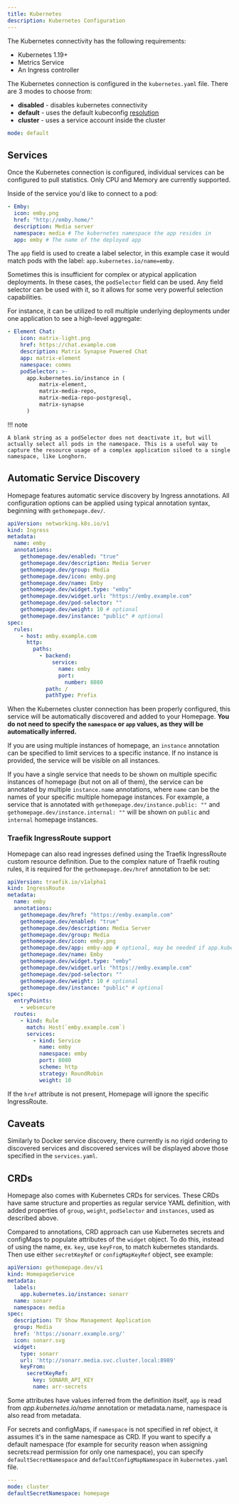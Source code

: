 ```yaml
---
title: Kubernetes
description: Kubernetes Configuration
---
```


The Kubernetes connectivity has the following requirements:

- Kubernetes 1.19+
- Metrics Service
- An Ingress controller

The Kubernetes connection is configured in the `kubernetes.yaml` file. There are 3 modes to choose from:

- **disabled** - disables kubernetes connectivity
- **default** - uses the default kubeconfig [resolution](https://kubernetes.io/docs/concepts/configuration/organize-cluster-access-kubeconfig/)
- **cluster** - uses a service account inside the cluster

```yaml
mode: default
```

## Services

Once the Kubernetes connection is configured, individual services can be configured to pull statistics. Only CPU and Memory are currently supported.

Inside of the service you'd like to connect to a pod:

```yaml
- Emby:
  icon: emby.png
  href: "http://emby.home/"
  description: Media server
  namespace: media # The kubernetes namespace the app resides in
  app: emby # The name of the deployed app
```

The `app` field is used to create a label selector, in this example case it would match pods with the label: `app.kubernetes.io/name=emby`.

Sometimes this is insufficient for complex or atypical application deployments. In these cases, the `podSelector` field can be used. Any field selector can be used with it, so it allows for some very powerful selection capabilities.

For instance, it can be utilized to roll multiple underlying deployments under one application to see a high-level aggregate:

```yaml
- Element Chat:
    icon: matrix-light.png
    href: https://chat.example.com
    description: Matrix Synapse Powered Chat
    app: matrix-element
    namespace: comms
    podSelector: >-
      app.kubernetes.io/instance in (
          matrix-element,
          matrix-media-repo,
          matrix-media-repo-postgresql,
          matrix-synapse
      )
```

!!! note

    A blank string as a podSelector does not deactivate it, but will actually select all pods in the namespace. This is a useful way to capture the resource usage of a complex application siloed to a single namespace, like Longhorn.

## Automatic Service Discovery

Homepage features automatic service discovery by Ingress annotations. All configuration options can be applied using typical annotation syntax, beginning with `gethomepage.dev/`.

```yaml
apiVersion: networking.k8s.io/v1
kind: Ingress
metadata:
  name: emby
  annotations:
    gethomepage.dev/enabled: "true"
    gethomepage.dev/description: Media Server
    gethomepage.dev/group: Media
    gethomepage.dev/icon: emby.png
    gethomepage.dev/name: Emby
    gethomepage.dev/widget.type: "emby"
    gethomepage.dev/widget.url: "https://emby.example.com"
    gethomepage.dev/pod-selector: ""
    gethomepage.dev/weight: 10 # optional
    gethomepage.dev/instance: "public" # optional
spec:
  rules:
    - host: emby.example.com
      http:
        paths:
          - backend:
              service:
                name: emby
                port:
                  number: 8080
            path: /
            pathType: Prefix
```

When the Kubernetes cluster connection has been properly configured, this service will be automatically discovered and added to your Homepage. **You do not need to specify the `namespace` or `app` values, as they will be automatically inferred.**

If you are using multiple instances of homepage, an `instance` annotation can be specified to limit services to a specific instance. If no instance is provided, the service will be visible on all instances.

If you have a single service that needs to be shown on multiple specific instances of homepage (but not on all of them), the service can be annotated by multiple `instance.name` annotations, where `name` can be the names of your specific multiple homepage instances. For example, a service that is annotated with `gethomepage.dev/instance.public: ""` and `gethomepage.dev/instance.internal: ""` will be shown on `public` and `internal` homepage instances.

### Traefik IngressRoute support

Homepage can also read ingresses defined using the Traefik IngressRoute custom resource definition. Due to the complex nature of Traefik routing rules, it is required for the `gethomepage.dev/href` annotation to be set:

```yaml
apiVersion: traefik.io/v1alpha1
kind: IngressRoute
metadata:
  name: emby
  annotations:
    gethomepage.dev/href: "https://emby.example.com"
    gethomepage.dev/enabled: "true"
    gethomepage.dev/description: Media Server
    gethomepage.dev/group: Media
    gethomepage.dev/icon: emby.png
    gethomepage.dev/app: emby-app # optional, may be needed if app.kubernetes.io/name != ingress metadata.name
    gethomepage.dev/name: Emby
    gethomepage.dev/widget.type: "emby"
    gethomepage.dev/widget.url: "https://emby.example.com"
    gethomepage.dev/pod-selector: ""
    gethomepage.dev/weight: 10 # optional
    gethomepage.dev/instance: "public" # optional
spec:
  entryPoints:
    - websecure
  routes:
    - kind: Rule
      match: Host(`emby.example.com`)
      services:
        - kind: Service
          name: emby
          namespace: emby
          port: 8080
          scheme: http
          strategy: RoundRobin
          weight: 10
```

If the `href` attribute is not present, Homepage will ignore the specific IngressRoute.

## Caveats

Similarly to Docker service discovery, there currently is no rigid ordering to discovered services and discovered services will be displayed above those specified in the `services.yaml`.

## CRDs

Homepage also comes with Kubernetes CRDs for services. These CRDs have same structure and properties as regular service YAML definition, with added properties of `group`, `weight`, `podSelector` and `instances`, used as described above. 

Compared to annotations, CRD approach can use Kubernetes secrets and configMaps to populate attributes of the `widget` object. To do this, instead of using the name, ex. `key`, use `keyFrom`, to match kubernetes standards. Then use either `secretKeyRef` or `configMapKeyRef` object, see example:

```yaml
apiVersion: gethomepage.dev/v1
kind: HomepageService
metadata:
  labels:
    app.kubernetes.io/instance: sonarr
  name: sonarr
  namespace: media
spec:
  description: TV Show Management Application
  group: Media
  href: 'https://sonarr.example.org/'
  icon: sonarr.svg
  widget:
    type: sonarr
    url: 'http://sonarr.media.svc.cluster.local:8989'
    keyFrom:
      secretKeyRef:
        key: SONARR_API_KEY
        name: arr-secrets
```

Some attributes have values inferred from the definition itself, `app` is read from *app.kubernetes.io/name* annotation or metadata.name, namespace is also read from metadata.

For secrets and configMaps, if `namespace` is not specified in ref object, it assumes it's in the same namespace as CRD. If you want to specify a default namespace (for example for security reason when assigning secrets:read permission for only one namespace), you can specify `defaultSecretNamespace` and `defaultConfigMapNamespace` in `kubernetes.yaml` file.

```yaml
---
mode: cluster
defaultSecretNamespace: homepage
```